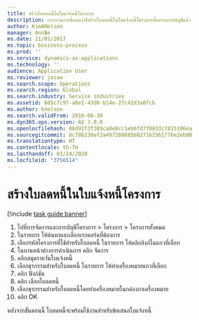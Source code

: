 ```yaml
---
title: สร้างใบลดหนี้ในใบแจ้งหนี้โครงการ
description: กระบวนการนี้แสดงวิธีสร้างใบลดหนี้ในใบแจ้งหนี้โครงการที่ลงรายการบัญชีแล้ว
author: KimANelson
manager: AnnBe
ms.date: 11/01/2017
ms.topic: business-process
ms.prod: ''
ms.service: dynamics-ax-applications
ms.technology: ''
audience: Application User
ms.reviewer: josaw
ms.search.scope: Operations
ms.search.region: Global
ms.search.industry: Service industries
ms.assetid: 685c7c97-a6e1-43d0-b14e-27c42d3a0fcb
ms.author: knelson
ms.search.validFrom: 2016-06-30
ms.dyn365.ops.version: AX 7.0.0
ms.openlocfilehash: 08d92f3f309ca0e8cc1eb6fd7f0033c7815106ea
ms.sourcegitcommit: 8c786230ef2a497280885b827162561776e2eb00
ms.translationtype: HT
ms.contentlocale: th-TH
ms.lasthandoff: 03/24/2020
ms.locfileid: "3756514"
---
```

# <a name="create-a-credit-note-on-project-invoices"></a>สร้างใบลดหนี้ในใบแจ้งหนี้โครงการ

[!include [task guide banner](../../includes/task-guide-banner.md)]

1. ไปที่การจัดการและการบัญชีโครงการ > โครงการ > โครงการทั้งหมด 
2. ในรายการ ให้ค้นหาและเลือกเรกคอร์ดที่ต้องการ 
3. เลือกรหัสโครงการที่ใช้สำหรับใบลดหนี้ ในรายการ ให้คลิกลิงก์ในแถวที่เลือก 
4. ในบานหน้าต่างการดำเนินการ คลิก จัดการ 
5. คลิกสมุดรายวันใบแจ้งหนี้ 
6. เลือกธุรกรรมสำหรับใบลดหนี้ ในรายการ ให้ทำเครื่องหมายแถวที่เลือก 
7. คลิก ฟังก์ชัน 
8. คลิก เลือกใบลดหนี้ 
9. เลือกธุรกรรมสำหรับใบลดหนี้โดยทำเครื่องหมายในกล่องกาเครื่องหมาย
10. คลิก OK 

หลังจากขั้นตอนนี้ ใบลดหนี้จะพร้อมใช้งานสำหรับข้อเสนอใบแจ้งหนี้
